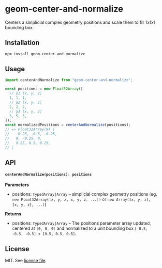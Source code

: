 # geom-center-and-normalize

Centers a simplicial complex geometry positions and scale them to fill 1x1x1 bounding box.

## Installation

```bash
npm install geom-center-and-normalize
```

## Usage

```js
import centerAndNormalize from "geom-center-and-normalize";

const positions = new Float32Array([
  // p1 [x, y, z]
  1, 1, 1,
  // p2 [x, y, z]
  2, 2, 2,
  // p3 [x, y, z]
  3, 5, 3,
]);
const normalizedPositions = centerAndNormalize(positions);
// => Float32Array(9) [
//   -0.25, -0.5, -0.25,
//   0, -0.25, 0,
//   0.25, 0.5, 0.25,
// ]
```

## API

#### `centerAndNormalize(positions): positions`

**Parameters**

- positions: `TypedArray|Array` – simplicial complex geometry positions (eg. `new Float32Array([x, y, z, x, y, z, ...])` or `new Array([x, y, z], [x, y, z], ...)`)

**Returns**

- positions: `TypedArray|Array` – The positions parameter array updated, centered at `[0, 0, 0]` and normalized to a unit bounding box `[-0.5, -0.5, -0.5] x [0.5, 0.5, 0.5]`.

## License

MIT. See [license file](https://github.com/vorg/geom-center-and-normalize/blob/master/LICENSE.md).
